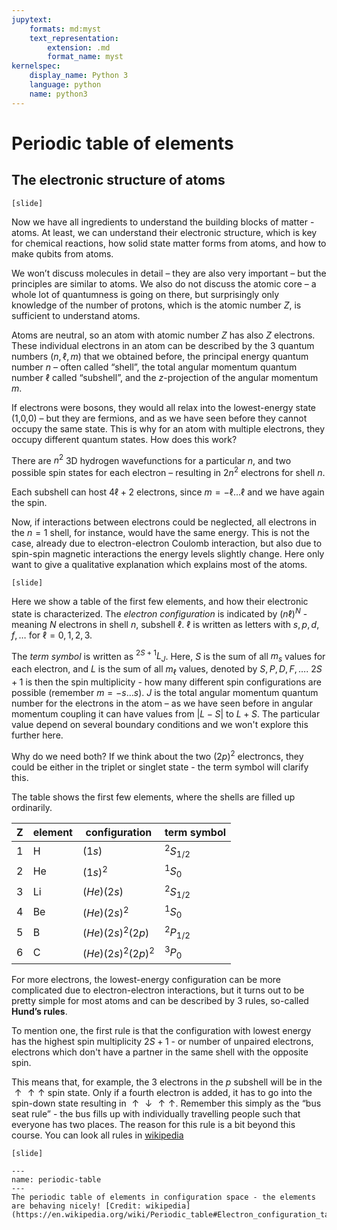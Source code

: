 ```yaml
---
jupytext:
    formats: md:myst
    text_representation:
        extension: .md
        format_name: myst
kernelspec:
    display_name: Python 3
    language: python
    name: python3
---
```


# Periodic table of elements

## The electronic structure of atoms

<!-- [G5.2.2 The Periodic Table and P11.1,2] -->
`[slide]`

Now we have all ingredients to understand the building blocks of matter - atoms. At least, we can understand their electronic structure, which is key for chemical reactions, how solid state matter forms from atoms, and how to make qubits from atoms. 

We won’t discuss molecules in detail – they are also very important – but the principles are similar to atoms. We also do not discuss the atomic core – a whole lot of quantumness is going on there, but surprisingly only knowledge of the number of protons, which is the atomic number $Z$, is sufficient to understand atoms.

Atoms are neutral, so an atom with atomic number $Z$ has also $Z$ electrons. These individual electrons in an atom can be described by the 3 quantum numbers $(n,\ell,m)$ that we obtained before, the principal energy quantum number $n$ – often called “shell”, the total angular momentum quantum number $\ell$ called “subshell”, and the $z$-projection of the angular momentum $m$. 

If electrons were bosons, they would all relax into the lowest-energy state (1,0,0) – but they are fermions, and as we have seen before they cannot occupy the same state. This is why for an atom with multiple electrons, they occupy different quantum states. How does this work?

There are $n^2$ 3D hydrogen wavefunctions for a particular $n$, and two possible spin states for each electron – resulting in $2 n^2$ electrons for shell $n$. 

Each subshell can host $4 \ell+2$ electrons, since $m=-\ell\ldots \ell$ and we have again the spin.

Now, if interactions between electrons could be neglected, all electrons in the $n=1$ shell, for instance, would have the same energy. This is not the case, already due to electron-electron Coulomb interaction, but also due to spin-spin magnetic interactions the energy levels slightly change. Here only want to give a qualitative explanation which explains most of the atoms.

`[slide]`

Here we show a table of the first few elements, and how their electronic state is characterized. The *electron configuration* is indicated by $(n\ell)^N$ - meaning $N$ electrons in shell $n$, subshell $\ell$. $\ell$ is written as letters with $s,p,d,f,\ldots$ for $\ell=0,1,2,3$.

The *term symbol* is written as $^{2S+1}L_J$. Here, $S$ is the sum of all $m_s$ values for each electron, and $L$ is the sum of all $m_\ell$ values, denoted by $S,P,D,F,\ldots$. $2S+1$ is then the spin multiplicity - how many different spin configurations are possible (remember $m=-s\ldots s$). $J$ is the total angular momentum quantum number for the electrons in the atom – as we have seen before in angular momentum coupling it can have values from $|L-S|$ to $L+S$. The particular value depend on several boundary conditions and we won't explore this further here.

Why do we need both? If we think about the two $(2p)^2$ electroncs, they could be either in the triplet or singlet state - the term symbol will clarify this.

The table shows the first few elements, where the shells are filled up ordinarily.

| Z | element | configuration | term symbol | 
|---|---|---|---|
| 1 | H | $(1s)$ | $^2S_{1/2}$ |
| 2 | He | $(1s)^2$ | $^1S_{0}$ |
| 3 | Li | $(He)(2s)$ | $^2S_{1/2}$ |
| 4 | Be | $(He)(2s)^2$ | $^1S_{0}$ |
| 5 | B | $(He)(2s)^2(2p)$ | $^2P_{1/2}$ |
| 6 | C | $(He)(2s)^2(2p)^2$ | $^3P_{0}$ |


For more electrons, the lowest-energy configuration can be more complicated due to electron-electron interactions, but it turns out to be pretty simple for most atoms and can be described by 3 rules, so-called **Hund’s rules**. 

To mention one, the first rule is that the configuration with lowest energy has the highest spin multiplicity $2S+1$ - or number of unpaired electrons, electrons which don't have a partner in the same shell with the opposite spin.

This means that, for example, the 3 electrons in the $p$ subshell will be in the $\uparrow\uparrow\uparrow$ spin state. Only if a fourth electron is added, it has to go into the spin-down state resulting in $\uparrow\downarrow\uparrow\uparrow$. Remember this simply as the “bus seat rule” - the bus fills up with individually travelling people such that everyone has two places. The reason for this rule is a bit beyond this course.
You can look all rules in [wikipedia](https://en.wikipedia.org/wiki/Hund%27s_rules)

`[slide]`

```{figure} figures/periodic-table-configuration.png
---
name: periodic-table
---
The periodic table of elements in configuration space - the elements are behaving nicely! [Credit: wikipedia](https://en.wikipedia.org/wiki/Periodic_table#Electron_configuration_table)
```



